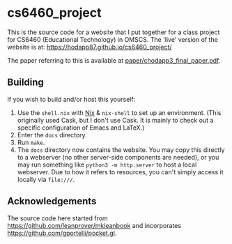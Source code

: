 cs6460_project
====

This is the source code for a website that I put together for a class
project for CS6460 (Educational Technology) in OMSCS.  The 'live'
version of the website is at:
https://hodapp87.github.io/cs6460_project/

The paper referring to this is available
at [paper/chodapp3_final_paper.pdf](./paper/chodapp3_final_paper.pdf).

Building
----

If you wish to build and/or host this yourself:

1. Use the `shell.nix` with [Nix](https://nixos.org/nix/) &
   `nix-shell` to set up an environment.  (This originally used Cask,
   but I don't use Cask.  It is mainly to check out a specific
   configuration of Emacs and LaTeX.)
2. Enter the `docs` directory.
3. Run `make`.
4. The `docs` directory now contains the website.  You may copy this
   directly to a webserver (no other server-side components are
   needed), or you may run something like `python3 -m http.server` to
   host a local webserver.  Due to how it refers to resources, you
   can't simply access it locally via `file:///`.

Acknowledgements
----

The source code here started from
https://github.com/leanprover/mkleanbook and incorporates
https://github.com/gportelli/pocket.gl.
